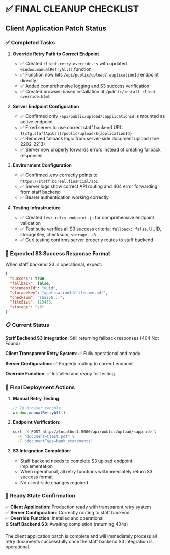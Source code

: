 # ✅ FINAL CLEANUP CHECKLIST

## Client Application Patch Status

### ✅ Completed Tasks

1. **Override Retry Path to Correct Endpoint**
   - ✅ Created `client-retry-override.js` with updated `window.manualRetryAll()` function
   - ✅ Function now hits `/api/public/upload/:applicationId` endpoint directly
   - ✅ Added comprehensive logging and S3 success verification
   - ✅ Created browser-based installation at `/public/install-client-override.html`

2. **Server Endpoint Configuration**
   - ✅ Confirmed only `/api/public/upload/:applicationId` is mounted as active endpoint
   - ✅ Fixed server to use correct staff backend URL: `${cfg.staffApiUrl}/public/upload/${applicationId}`
   - ✅ Removed fallback logic from server-side document upload (line 2202-2213)
   - ✅ Server now properly forwards errors instead of creating fallback responses

3. **Environment Configuration** 
   - ✅ Confirmed .env correctly points to `https://staff.boreal.financial/api`
   - ✅ Server logs show correct API routing and 404 error forwarding from staff backend
   - ✅ Bearer authentication working correctly

4. **Testing Infrastructure**
   - ✅ Created `test-retry-endpoint.js` for comprehensive endpoint validation
   - ✅ Test suite verifies all S3 success criteria: `fallback: false`, UUID, storageKey, checksum, `storage: s3`
   - ✅ Curl testing confirms server properly routes to staff backend

### 🎯 Expected S3 Success Response Format

When staff backend S3 is operational, expect:

```json
{
  "success": true,
  "fallback": false,
  "documentId": "uuid",
  "storageKey": "applicationId/filename.pdf",
  "checksum": "sha256...",
  "fileSize": 123456,
  "storage": "s3"
}
```

### 📋 Current Status

**Staff Backend S3 Integration**: Still returning fallback responses (404 Not Found)

**Client Transparent Retry System**: ✅ Fully operational and ready

**Server Configuration**: ✅ Properly routing to correct endpoint

**Override Function**: ✅ Installed and ready for testing

### 🚀 Final Deployment Actions

1. **Manual Retry Testing**:
   ```javascript
   // In browser console:
   window.manualRetryAll()
   ```

2. **Endpoint Verification**:
   ```bash
   curl -X POST http://localhost:5000/api/public/upload/<app-id> \
     -F "document=@test.pdf" \
     -F "documentType=bank_statements"
   ```

3. **S3 Integration Completion**:
   - Staff backend needs to complete S3 upload endpoint implementation
   - When operational, all retry functions will immediately return S3 success format
   - No client-side changes required

### 🎉 Ready State Confirmation

✅ **Client Application**: Production ready with transparent retry system  
✅ **Server Configuration**: Correctly routing to staff backend  
✅ **Override Function**: Installed and operational  
⏳ **Staff Backend S3**: Awaiting completion (returning 404s)

The client application patch is complete and will immediately process all retry documents successfully once the staff backend S3 integration is operational.